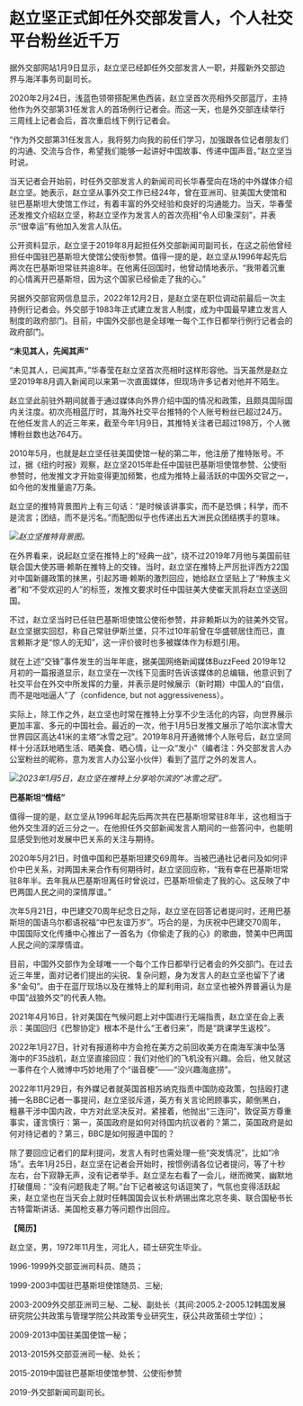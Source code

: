 # 赵立坚正式卸任外交部发言人，个人社交平台粉丝近千万

据外交部网站1月9日显示，赵立坚已经卸任外交部发言人一职，并履新外交部边界与海洋事务司副司长。

2020年2月24日，浅蓝色领带搭配黑色西装，赵立坚首次亮相外交部蓝厅，主持他作为外交部第31任发言人的首场例行记者会。而这一天，也是外交部连续举行三周线上记者会后，首次重启线下例行记者会。

“作为外交部第31任发言人，我将努力向我的前任们学习，加强跟各位记者朋友们的沟通、交流与合作，希望我们能够一起讲好中国故事、传递中国声音。”赵立坚当时说。

当天记者会开始前，时任外交部发言人的新闻司司长华春莹向在场的中外媒体介绍赵立坚。她表示，赵立坚从事外交工作已经24年，曾在亚洲司、驻美国大使馆和驻巴基斯坦大使馆工作过，有着丰富的外交经验和良好的沟通能力。当天，华春莹还发推文介绍赵立坚，称赵立坚作为发言人的首次亮相“令人印象深刻”，并表示“很幸运”有他加入发言人队伍。

公开资料显示，赵立坚于2019年8月起担任外交部新闻司副司长，在这之前他曾经担任中国驻巴基斯坦大使馆公使衔参赞。值得一提的是，赵立坚从1996年起先后两次在巴基斯坦常驻共逾8年。在他离任回国时，他曾动情地表示，“我带着沉重的心情离开巴基斯坦，因为这个国家已经偷走了我的心。”

另据外交部官网信息显示，2022年12月2日，是赵立坚在职位调动前最后一次主持例行记者会。外交部于1983年正式建立发言人制度，成为中国最早建立发言人制度的政府部门。目前，中国外交部也是全球唯一每个工作日都举行例行记者会的政府部门。

**“未见其人，先闻其声”**

“未见其人，已闻其声。”华春莹在赵立坚首次亮相时这样形容他。当天虽然是赵立坚2019年8月调入新闻司以来第一次直面媒体，但现场许多记者对他并不陌生。

赵立坚此前驻外期间就善于通过媒体向外界介绍中国的情况和政策，且颇具国际国内关注度。初次亮相蓝厅时，其海外社交平台推特的个人账号粉丝已超过24万。在他任发言人的近三年来，截至今年1月9日，其推特关注者已超过198万，个人微博粉丝数也达764万。

2010年5月，也就是赵立坚任驻美国使馆一秘的第二年，他注册了推特账号。不过，据《纽约时报》观察，赵立坚2015年赴任中国驻巴基斯坦使馆参赞、公使衔参赞时，他发推文才开始变得更加频繁，也成为推特上最活跃的中国外交官之一，如今他的发推量逾7万条。

赵立坚的推特背景图片上有三句话：“是时候该讲事实，而不是恐惧；科学，而不是流言；团结，而不是污名。”而配图似乎也传递出五大洲民众团结携手的意味。

![](https://inews.gtimg.com/newsapp_bt/0/15602148728/1000)_赵立坚推特背景图。_

在外界看来，说起赵立坚在推特上的“经典一战”，绕不过2019年7月他与美国前驻联合国大使苏珊·赖斯在推特上的交锋。当时，赵立坚在推特上严厉批评西方22国对中国新疆政策的抹黑，引起苏珊·赖斯的激烈回应，她给赵立坚贴上了“种族主义者”和“不受欢迎的人”的标签，发推文要求时任中国驻美大使崔天凯将赵立坚送回国。

不过，赵立坚当时已任驻巴基斯坦使馆公使衔参赞，并非赖斯以为的驻美外交官。赵立坚据实回怼，称自己常驻伊斯兰堡，只不过10年前曾在华盛顿居住而已，直言赖斯才是“惊人的无知”，这一评价彼时也多被媒体作为标题引用。

就在上述“交锋”事件发生的当年年底，据美国网络新闻媒体BuzzFeed
2019年12月初的一篇报道显示，赵立坚在一次线下见面时告诉该媒体的总编辑，他意识到了社交平台在外交中所发挥的力量，并表示是时候展示（新时期）中国人的“自信，而不是咄咄逼人”了（confidence,
but not aggressiveness）。

实际上，除工作之外，赵立坚也时常在推特上分享不少生活化的内容，向世界展示更加丰富、多元的中国社会。最近的一次，他于1月5日发推文展示了哈尔滨冰雪大世界园区高达41米的主塔“冰雪之冠”。2019年8月开通微博个人账号后，赵立坚同样十分活跃地晒生活、晒美食、晒心情，让一众“发小”（编者注：外交部发言人办公室粉丝的昵称，意为发言人办公室小伙伴）看到了蓝厅之外的发言人。

![](https://inews.gtimg.com/newsapp_bt/0/15602148731/1000)_2023年1月5日，赵立坚在推特上分享哈尔滨的“冰雪之冠”。_

**巴基斯坦“情结”**

值得一提的是，赵立坚从1996年起先后两次共在巴基斯坦常驻8年半，这也相当于他外交生涯的近三分之一。在他担任外交部新闻发言人期间的一些答问中，也能明显感受到他对发展中巴关系的关注与期待。

2020年5月21日，时值中国和巴基斯坦建交69周年。当被巴通社记者问及如何评价中巴关系，对两国未来合作有何期待时，赵立坚回应称，“我有幸在巴基斯坦常驻8年半。去年我从巴基斯坦离任时曾说过，巴基斯坦偷走了我的心。这反映了中巴两国人民之间的深情厚谊。”

次年5月21日，中巴建交70周年纪念日之际，赵立坚在回答记者提问时，还用巴基斯坦的国语乌尔都语祝福“中巴友谊万岁”。巧合的是，为庆祝中巴建交70周年，中国国际文化传播中心推出了一首名为《你偷走了我的心》的歌曲，赞美中巴两国人民之间的深厚情谊。

目前，中国外交部作为全球唯一一个每个工作日都举行记者会的外交部门。在过去近三年里，面对记者们提出的尖锐、复杂问题，身为发言人的赵立坚也留下了诸多“金句”。由于在蓝厅现场以及在推特上的犀利用词，赵立坚也被外界普遍认为是中国“战狼外交”的代表人物。

2021年4月16日，针对美国在气候问题上对中国进行无端指责，赵立坚在会上表示：美国回归《巴黎协定》根本不是什么“王者归来”，而是“跳课学生返校”。

2022年1月27日，针对有报道称中方会抢在美方之前回收美方在南海军演中坠落海中的F35战机，赵立坚直接回应：我们对他们的飞机没有兴趣。会后，他又就这一事件在个人微博中巧妙地用了个“谐音梗”——“没兴趣海底捞”。

2022年11月29日，有外媒记者就英国首相苏纳克指责中国防疫政策，包括殴打逮捕一名BBC记者一事提问，赵立坚驳斥道，英方有关言论罔顾事实，颠倒黑白，粗暴干涉中国内政，中方对此坚决反对。紧接着，他抛出“三连问”，敦促英方尊重事实，谨言慎行：第一，英国政府是如何对待国内抗议者的？第二，英国政府是如何对待记者的？第三，BBC是如何报道中国的？

除了要回应记者们的犀利提问，发言人有时也需处理一些“突发情况”，比如“冷场”。去年1月25日，赵立坚在记者会开始时，按惯例请各位记者提问，等了十秒左右，台下寂静无声，没有记者举手。赵立坚左右看了一会儿，继而微笑，幽默地打破僵局：“没有问题我走了啊。”台下记者被这句话逗笑了，气氛也变得活跃起来，赵立坚也在当天会上就时任韩国国会议长朴炳锡出席北京冬奥、联合国秘书长古特雷斯讲话、美国枪支暴力等问题作出回应。

**【简历】**

赵立坚，男，1972年11月生，河北人，硕士研究生毕业。

1996-1999外交部亚洲司科员、随员；

1999-2003中国驻巴基斯坦使馆随员、三秘;

2003-2009外交部亚洲司三秘、二秘、副处长（其间:2005.2-2005.12韩国发展研究院公共政策与管理学院公共政策专业研究生，获公共政策硕士学位）；

2009-2013中国驻美国使馆一秘；

2013-2015外交部亚洲司一秘、处长；

2015-2019中国驻巴基斯坦使馆参赞、公使衔参赞

2019-外交部新闻司副司长。

